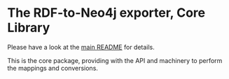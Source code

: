 # The RDF-to-Neo4j exporter, Core Library

Please have a look at the [main README](../README.md) for details. 

This is the core package, providing with the API and machinery to perform the mappings and conversions.
  